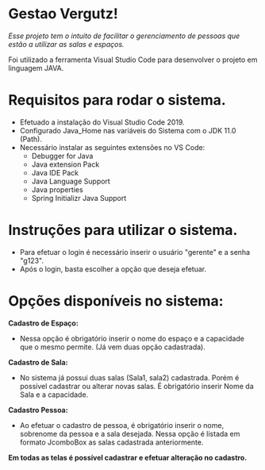 # **Gestao Vergutz!**

_Esse projeto tem o intuito de facilitar o gerenciamento de pessoas que estão
a utilizar as salas e espaços._

Foi utilizado a ferramenta Visual Studio Code para desenvolver o projeto em linguagem JAVA.

# Requisitos para rodar o sistema.

- Efetuado a instalação do Visual Studio Code 2019.
- Configurado Java_Home nas variáveis do Sistema com o JDK 11.0 (Path).
- Necessário instalar as seguintes extensões no VS Code:
  - Debugger for Java 
  - Java extension Pack
  - Java IDE Pack
  - Java Language Support
  - Java properties
  - Spring Initializr Java Support


# Instruções para utilizar o sistema.

- Para efetuar o login é necessário inserir o usuário "gerente" e a senha "g123". 
- Após o login, basta escolher a opção que deseja efetuar.

# Opções disponíveis no sistema:

**Cadastro de Espaço:**

- Nessa opção é obrigatório inserir o nome do espaço e a capacidade que o mesmo permite. (Já vem duas opção cadastrada).

**Cadastro de Sala:**

- No sistema já possui duas salas (Sala1, sala2) cadastrada.
Porém é possível cadastrar ou alterar novas salas. É obrigatório inserir Nome da Sala e a capacidade.

**Cadastro Pessoa:**

- Ao efetuar o cadastro de pessoa, é obrigatório inserir o nome, sobrenome da pessoa e a sala desejada. Nessa opção é listada em formato JcomboBox as salas cadastrada anteriormente.


**Em todas as telas é possível cadastrar e efetuar alteração no cadastro.**


